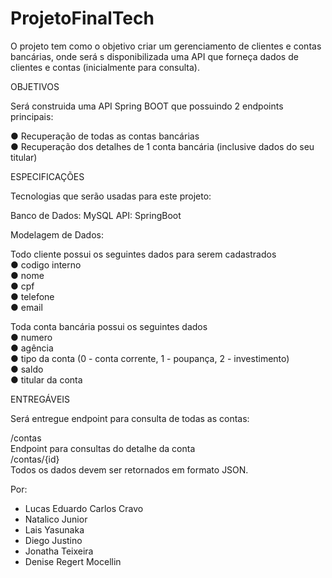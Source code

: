 # ProjetoFinalTech

O projeto tem como o objetivo criar um gerenciamento de clientes e contas bancárias, onde será s disponibilizada uma API que forneça dados de clientes e contas (inicialmente para
consulta).

OBJETIVOS

Será construida uma API Spring BOOT que possuindo 2 endpoints principais:

● Recuperação de todas as contas bancárias <br />
● Recuperação dos detalhes de 1 conta bancária (inclusive dados do seu titular)

ESPECIFICAÇÕES

Tecnologias que serão usadas para este projeto:

Banco de Dados: MySQL
API: SpringBoot

Modelagem de Dados:

Todo cliente possui os seguintes dados para serem cadastrados <br />
● codigo interno <br />
● nome <br />
● cpf <br />
● telefone <br />
● email

Toda conta bancária possui os seguintes dados <br />
● numero <br />
● agência <br />
● tipo da conta (0 - conta corrente, 1 - poupança, 2 - investimento) <br />
● saldo <br />
● titular da conta <br />

ENTREGÁVEIS

Será entregue endpoint para consulta de todas as contas:

/contas <br />
Endpoint para consultas do detalhe da conta <br />
/contas/{id} <br />
Todos os dados devem ser retornados em formato JSON.


Por:

- Lucas Eduardo Carlos Cravo
- Natalico Junior
- Lais Yasunaka
- Diego Justino
- Jonatha Teixeira
- Denise Regert Mocellin
